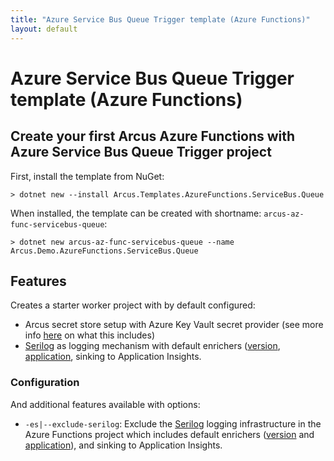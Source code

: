 ```yaml
---
title: "Azure Service Bus Queue Trigger template (Azure Functions)"
layout: default
---
```


# Azure Service Bus Queue Trigger template (Azure Functions)

## Create your first Arcus Azure Functions with Azure Service Bus Queue Trigger project

First, install the template from NuGet:

```shell
> dotnet new --install Arcus.Templates.AzureFunctions.ServiceBus.Queue
```

When installed, the template can be created with shortname: `arcus-az-func-servicebus-queue`:

```shell
> dotnet new arcus-az-func-servicebus-queue --name Arcus.Demo.AzureFunctions.ServiceBus.Queue
```

## Features

Creates a starter worker project with by default configured:

* Arcus secret store setup with Azure Key Vault secret provider (see more info [here](https://security.arcus-azure.net/features/secret-store/) on what this includes)
* [Serilog](https://serilog.net/) as logging mechanism with default enrichers ([version](https://observability.arcus-azure.net/features/telemetry-enrichment#version-enricher), [application](https://observability.arcus-azure.net/features/telemetry-enrichment#application-enricher), sinking to Application Insights.


### Configuration

And additional features available with options:
* `-es|--exclude-serilog`: Exclude the [Serilog](https://serilog.net/) logging infrastructure in the Azure Functions project which includes default enrichers ([version](https://observability.arcus-azure.net/features/telemetry-enrichment#version-enricher) and [application](https://observability.arcus-azure.net/features/telemetry-enrichment#application-enricher)), and sinking to Application Insights.
